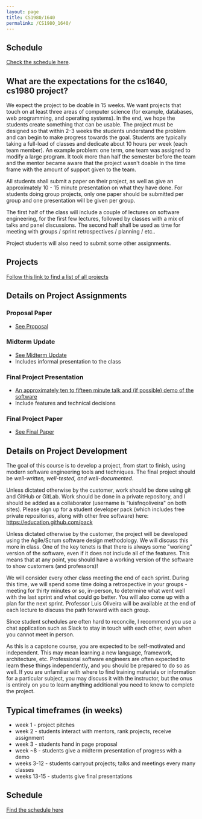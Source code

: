 ```yaml
---
layout: page
title: CS1980/1640
permalink: /CS1980_1640/
---
```


## Schedule

[Check the schedule here]({{site.baseurl}}/projects_schedule).


## What are the expectations for the cs1640, cs1980 project?

We expect the project to be doable in 15 weeks. We want projects that touch on at least three areas of computer science (for example, databases, web programming, and operating systems). In the end, we hope the students create something that can be usable. The project must be designed so that within 2-3 weeks the students understand the problem and can begin to make progress towards the goal.  Students are typically taking a full-load of classes and dedicate about 10 hours per week (each team member). An example problem: one term, one team was assigned to modify a large program. It took more than half the semester before the team and the mentor became aware that the project wasn't doable in the time frame with the amount of support given to the team.

All students shall submit a paper on their project, as well as give an approximately 10 - 15 minute presentation on what they have done.  For students doing group projects, only one paper should be submitted per group and one presentation will be given per group.

The first half of the class will include a couple of lectures on software engineering, for the first few lectures, followed by classes with a mix of talks and panel discussions.
The second half shall be used as time for meeting with groups / sprint retrospectives / planning / etc..

Project students will also need to submit some other assignments.


## Projects

[Follow this link to find a list of all projects]({{site.baseurl}}/projects)

## Details on Project Assignments

### Proposal Paper
  * [See Proposal]({{site.baseurl}}/project_proposal)

### Midterm Update
  * [See Midterm Update]({{site.baseurl}}/project_midterm_update)
  * Includes informal presentation to the class

### Final Project Presentation
  * [An approximately ten to fifteen minute talk and (if possible) demo of the software]({{site.baseurl}}/project_presentation)
  * Include features and technical decisions

### Final Project Paper
  * [See Final Paper]({{site.baseurl}}/project_final_paper)

## Details on Project Development

The goal of this course is to develop a project, from start to finish, using modern software engineering tools and techniques.  The final project should be _well-written, well-tested, and well-documented_.

Unless dictated otherwise by the customer, work should be done using git and GitHub or GitLab.  Work should be done in a private repository, and I should be added as a collaborator (username is "luisfnqoliveira" on both sites).  Please sign up for a student developer pack (which includes free private repositories, along with other free software) here: https://education.github.com/pack

Unless dictated otherwise by the customer, the project will be developed using the Agile/Scrum software design methodology.  We will discuss this more in class.  One of the key tenets is that there is always some "working" version of the software, even if it does not include all of the features.  This means that at any point, you should have a working version of the software to show customers (and professors)!

We will consider every other class meeting the end of each sprint.  During this time, we will spend some time doing a retrospective in your groups - meeting for thirty minutes or so, in-person, to determine what went well with the last sprint and what could go better.  You will also come up with a plan for the next sprint.  Professor Luis Oliveira will be available at the end of each lecture to discuss the path forward with each group.

Since student schedules are often hard to reconcile, I recommend you use a chat application such as Slack to stay in touch with each other, even when you cannot meet in person.

As this is a capstone course, you are expected to be self-motivated and independent.  This may mean learning a new language, framework, architecture, etc.  Professional software engineers are often expected to learn these things independently, and you should be prepared to do so as well.  If you are unfamiliar with where to find training materials or information for a particular subject, you may discuss it with the instructor, but the onus is entirely on you to learn anything additional you need to know to complete the project.

## Typical timeframes (in weeks)
  * week 1 - project pitches
  * week 2 - students interact with mentors, rank projects, receive assignment
  * week  3 - students hand in page proposal
  * week ~8 - students give a midterm presentation of progress with a demo
  * weeks 3-12 - students carryout projects; talks and meetings every many classes
  * weeks 13-15 - students give final presentations


## Schedule

[Find the schedule here]({{site.baseurl}}/projects_schedule)
